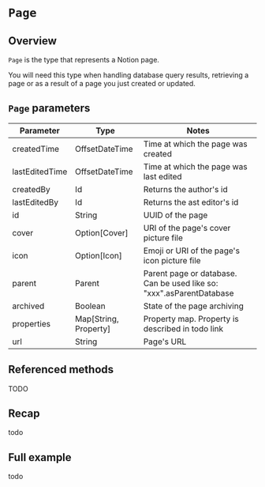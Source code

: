 # `Page`
## Overview
`Page` is the type that represents a Notion page.

You will need this type when handling database query results, retrieving a page or as a result of a page you just created or updated.

## `Page` parameters
    
| Parameter       | Type                  | Notes                                                                |
|-----------------|-----------------------|----------------------------------------------------------------------|
| createdTime     | OffsetDateTime        | Time at which the page was created                                   |
| lastEditedTime  | OffsetDateTime        | Time at which the page was last edited                               |
| createdBy       | Id                    | Returns the author's id                                              |
| lastEditedBy    | Id                    | Returns the ast editor's id                                          |
| id              | String                | UUID of the page                                                     |
| cover           | Option[Cover]         | URI of the page's cover picture file                                 |
| icon            | Option[Icon]          | Emoji or URI of the page's icon picture file                         |
| parent          | Parent                | Parent page or database. Can be used like so: "xxx".asParentDatabase |
| archived        | Boolean               | State of the page archiving                                          |
| properties      | Map[String, Property] | Property map. Property is described in todo link                     |
| url             | String                | Page's URL                                                           |

## Referenced methods
TODO
## Recap
todo
## Full example
todo